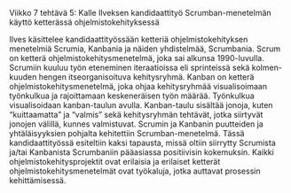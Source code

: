 Viikko 7 tehtävä 5: Kalle Ilveksen kandidaattityö Scrumban-menetelmän käyttö ketterässä ohjelmistokehityksessä

Ilves käsittelee kandidaattityössään ketteriä ohjelmistokehityksen menetelmiä Scrumia, Kanbania ja näiden yhdistelmää, Scrumbania. Scrum on ketterä ohjelmistokehitysmenetelmä, joka sai alkunsa 1990-luvulla. Scrumiin kuuluu työn eteneminen iteraatioissa eli sprinteissä sekä kolmen-kuuden hengen itseorganisoituva kehitysryhmä. Kanban on ketterä ohjelmistokehitysmenetelmä, joka ohjaa kehitysryhmää visualisoimaan työnkulkua ja rajoittamaan keskeneräisen työn määrää. Työnkulkua visualisoidaan kanban-taulun avulla. Kanban-taulu sisältää jonoja, kuten “kuittaamatta” ja “valmis” sekä kehitysryhmän tehtävät, jotka siirtyvät jonojen välillä, kunnes valmistuvat. Scrumin ja Kanbanin puutteiden ja yhtäläisyyksien pohjalta kehitettiin Scrumban-menetelmä. Tässä kandidaattityössä esiteltiin kaksi tapausta, missä oltiin siirrytty Scrumista ja/tai Kanbanista Scrumbaniin pääasiassa positiivisin kokemuksin. Kaikki ohjelmistokehitysprojektit ovat erilaisia ja erilaiset ketterät ohjelmistokehitysmenetelmät ovat työkaluja, jotka auttavat prosessin kehittämisessä.

